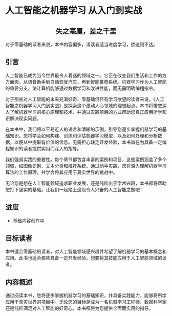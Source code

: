 # 人工智能之机器学习 从入门到实战

## <center>失之毫厘，差之千里</center>
对于零基础的读者来说，本书内容偏多，请读者适当进度学习，欲速则不达。

## 引言

人工智能已成为当今世界最令人着迷的领域之一。它正在改变我们生活和工作的方方面面，从语音助手到自动驾驶汽车，再到智能推荐系统。机器学习作为人工智能的重要分支，使计算机能够通过数据学习和改进性能，而无需明确编程指令。

对于那些对人工智能的未来充满好奇、零基础但怀有学习欲望的读者来说，《人工智能之机器学习入门到实战》是探索这个激动人心领域的理想起点。本书将带您深入了解机器学习的核心原理和技术，并通过实践项目的方式帮助您真正应用所学知识解决现实问题。

在本书中，我们将以平易近人的语言和清晰的示例，引导您逐步掌握机器学习的基础知识。您将学会如何构建、训练和评估机器学习模型，以及如何处理和分析数据，以便从中提取有价值的信息。无需担心缺乏开发经验，本书旨在为具备一定编程知识的读者提供实用而深入的指导。

我们强调实践的重要性。每个章节都包含丰富的案例和项目，这些案例涵盖了多个领域，如图像识别、文本分类和推荐系统。通过动手实践，您将深入理解机器学习算法的工作原理，并学会将其应用于真实世界的挑战中。

无论您是想在人工智能领域追求职业发展，还是纯粹出于学术兴趣，本书都将帮助您打下坚实的基础。让我们一起踏上这段令人兴奋的人工智能之旅吧！

## 进度

- 基础内容创作中

## 目标读者

本书适合零基础的读者，对人工智能领域感兴趣并希望了解机器学习的基本概念和应用。此书也适合那些具备一定开发经验，想要将其技能应用于人工智能领域的读者。

## 内容概述

通过阅读本书，您将逐步掌握机器学习的基础知识，并具备实践能力，能够将所学应用于真实世界的项目中。无论您的目标是成为一名机器学习工程师、数据科学家还是纯粹满足对人工智能的好奇心，本书都将为您提供全面而实用的指导。